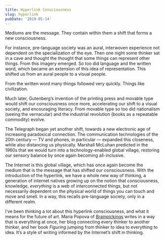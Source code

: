 ```yaml
---
title: Hyperlink Consciousness
slug: hyperlink
pubDate: '2019-05-14'
---
```


Mediums are the message. They contain within them a shift that forms a new consciousness.

For instance, pre-language society was an aural, interwoven experience not dependent on the specialization of the eye. Then one night some thinker sat in a cave and thought the thought that some things can represent other things. From this imagery emerged. So too did language and the written word, which became an extension of this idea of representation. This shifted us from an aural people to a visual people.

From the written word many things followed very quickly. Things like civilization.

Much later, Gutenberg’s invention of the printing press and movable type would shift our consciousness once more, accelerating our shift to a visual society, and encouraging literacy. From movable type so too did nationalism (seeing the vernacular) and the industrial revolution (books as a repeatable commodity) evolve.

The Telegraph began yet another shift, towards a new electronic age of increasing paradoxical connection. The communication technologies of the 20th century — TV and phones, in particular — expanded this closeness, while also distancing us physically. Marshall McLuhan predicted in the 1960s that we would turn into a technology-enabled global village, restoring our sensory balance by once again becoming all-inclusive.

The Internet is this global village, which has once again become the medium that is the message that has shifted our consciousness. With the introduction of the hyperlink, we have a whole new way of thinking, a generation of internet natives growing up on the notion that consciousness, knowledge, _everything_ is a web of interconnected things, but not necessarily dependent on the physical world of things you can touch and move and smell. In a way, this recalls pre-language society, only in a different realm.

I’ve been thinking a lot about this hyperlink consciousness, and what it means for the future of art. Maria Popova of [Brainpickings](https://www.brainpickings.org/) writes in a way that is everything at once, her blog connecting every thinker to another thinker, and her book _Figuring_ jumping from thinker to idea to everything to idea. It’s a style of writing informed by the Internet’s shift in thinking.
